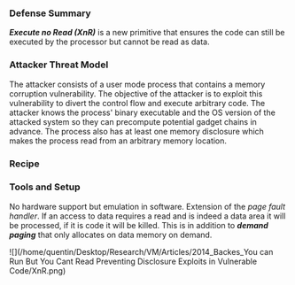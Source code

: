 ### Defense Summary

***Execute no Read (XnR)*** is a new primitive that ensures the code can still be executed by the processor but cannot be read as data. 

### Attacker Threat Model

The attacker consists of a user mode process that contains a memory corruption vulnerability. The objective of the attacker is to exploit this vulnerability to divert the control flow and execute arbitrary code. The attacker knows the process' binary executable and the OS version of the attacked system so they can precompute potential gadget chains in advance. The process also has at least one memory disclosure  which makes the process read from an arbitrary memory location.

### Recipe

### Tools and Setup

No hardware support but emulation in software. Extension of the *page fault handler*. If an access to data requires a read and is indeed a data area it will be processed, if it is code it will be killed. This is in addition to ***demand paging*** that only allocates on data memory on demand.

![](/home/quentin/Desktop/Research/VM/Articles/2014_Backes_You can Run But You Cant Read Preventing Disclosure Exploits in Vulnerable Code/XnR.png)

